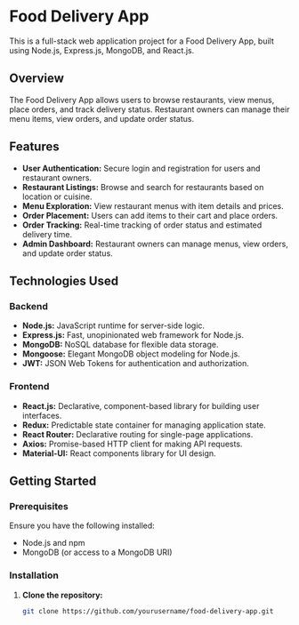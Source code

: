 # Food Delivery App

This is a full-stack web application project for a Food Delivery App, built using Node.js, Express.js, MongoDB, and React.js.

## Overview

The Food Delivery App allows users to browse restaurants, view menus, place orders, and track delivery status. Restaurant owners can manage their menu items, view orders, and update order status.

## Features

- **User Authentication:** Secure login and registration for users and restaurant owners.
- **Restaurant Listings:** Browse and search for restaurants based on location or cuisine.
- **Menu Exploration:** View restaurant menus with item details and prices.
- **Order Placement:** Users can add items to their cart and place orders.
- **Order Tracking:** Real-time tracking of order status and estimated delivery time.
- **Admin Dashboard:** Restaurant owners can manage menus, view orders, and update order status.

## Technologies Used

### Backend
- **Node.js:** JavaScript runtime for server-side logic.
- **Express.js:** Fast, unopinionated web framework for Node.js.
- **MongoDB:** NoSQL database for flexible data storage.
- **Mongoose:** Elegant MongoDB object modeling for Node.js.
- **JWT:** JSON Web Tokens for authentication and authorization.

### Frontend
- **React.js:** Declarative, component-based library for building user interfaces.
- **Redux:** Predictable state container for managing application state.
- **React Router:** Declarative routing for single-page applications.
- **Axios:** Promise-based HTTP client for making API requests.
- **Material-UI:** React components library for UI design.

## Getting Started

### Prerequisites

Ensure you have the following installed:
- Node.js and npm
- MongoDB (or access to a MongoDB URI)

### Installation

1. **Clone the repository:**
   ```bash
   git clone https://github.com/yourusername/food-delivery-app.git
